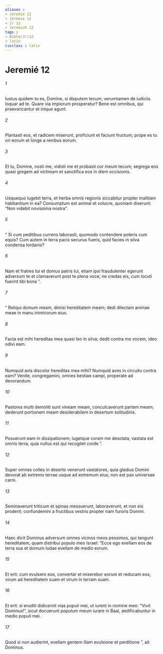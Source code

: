 ```yaml
---
aliases : 
- Jeremié 12
- Jérémie 12
- Jr 12
- Jeremiah 12
tags : 
- Bible/Jr/12
- latin
cssclass : latin
---
```


# Jeremié 12

###### 1
Iustus quidem tu es, Domine, si disputem tecum; verumtamen de iudiciis loquar ad te. Quare via impiorum prosperatur? Bene est omnibus, qui praevaricantur et inique agunt.
###### 2
Plantasti eos, et radicem miserunt, proficiunt et faciunt fructum; prope es tu ori eorum et longe a renibus eorum.
###### 3
Et tu, Domine, nosti me, vidisti me et probasti cor meum tecum; segrega eos quasi gregem ad victimam et sanctifica eos in diem occisionis.
###### 4
Usquequo lugebit terra, et herba omnis regionis siccabitur propter malitiam habitantium in ea? Consumptum est animal et volucre, quoniam dixerunt: “Non videbit novissima nostra”.
###### 5
“ Si cum peditibus currens laborasti, quomodo contendere poteris cum equis? Cum autem in terra pacis securus fueris, quid facies in silva condensa Iordanis?
###### 6
Nam et fratres tui et domus patris tui, etiam ipsi fraudulenter egerunt adversum te et clamaverunt post te plena voce; ne credas eis, cum locuti fuerint tibi bona ”.
###### 7
“ Reliqui domum meam, dimisi hereditatem meam; dedi dilectam animae meae in manu inimicorum eius.
###### 8
Facta est mihi hereditas mea quasi leo in silva; dedit contra me vocem, ideo odivi eam.
###### 9
Numquid avis discolor hereditas mea mihi? Numquid aves in circuitu contra eam? Venite, congregamini, omnes bestiae campi, properate ad devorandum.
###### 10
Pastores multi demoliti sunt vineam meam, conculcaverunt partem meam; dederunt portionem meam desiderabilem in desertum solitudinis.
###### 11
Posuerunt eam in dissipationem; lugetque coram me desolata, vastata est omnis terra, quia nullus est qui recogitet corde ”.
###### 12
Super omnes colles in deserto venerunt vastatores, quia gladius Domini devorat ab extremo terrae usque ad extremum eius; non est pax universae carni.
###### 13
Seminaverunt triticum et spinas messuerunt, laboraverunt, et non eis proderit; confundemini a fructibus vestris propter iram furoris Domini.
###### 14
Haec dicit Dominus adversum omnes vicinos meos pessimos, qui tangunt hereditatem, quam distribui populo meo Israel: “Ecce ego evellam eos de terra sua et domum Iudae evellam de medio eorum. 
###### 15
Et erit: cum evulsero eos, convertar et miserebor eorum et reducam eos, virum ad hereditatem suam et virum in terram suam. 
###### 16
Et erit: si eruditi didicerint vias populi mei, ut iurent in nomine meo: “Vivit Dominus!”, sicut docuerunt populum meum iurare in Baal, aedificabuntur in medio populi mei. 
###### 17
Quod si non audierint, evellam gentem illam evulsione et perditione ”, ait Dominus.
